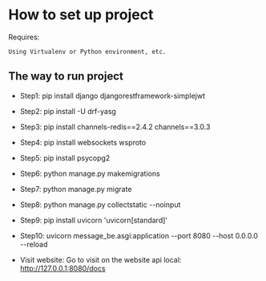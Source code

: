 
# How to set up project

Requires:

    Using Virtualenv or Python environment, etc.






## The way to run project

- Step1: pip install django djangorestframework-simplejwt

- Step2: pip install -U drf-yasg
- Step3: pip install channels-redis==2.4.2 channels==3.0.3
- Step4: pip install websockets wsproto
- Step5: pip install psycopg2
- Step6: python manage.py makemigrations
- Step7: python manage.py migrate
- Step8: python manage.py collectstatic --noinput
- Step9: pip install uvicorn 'uvicorn[standard]'
- Step10: uvicorn message_be.asgi:application --port 8080 --host 0.0.0.0 --reload
- Visit website: Go to visit on the website api local: http://127.0.0.1:8080/docs


